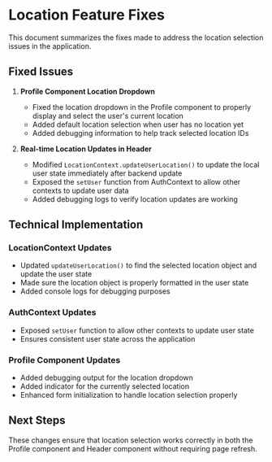 # Location Feature Fixes

This document summarizes the fixes made to address the location selection issues in the application.

## Fixed Issues

1. **Profile Component Location Dropdown**
   - Fixed the location dropdown in the Profile component to properly display and select the user's current location
   - Added default location selection when user has no location yet
   - Added debugging information to help track selected location IDs

2. **Real-time Location Updates in Header**
   - Modified `LocationContext.updateUserLocation()` to update the local user state immediately after backend update
   - Exposed the `setUser` function from AuthContext to allow other contexts to update user data
   - Added debugging logs to verify location updates are working

## Technical Implementation

### LocationContext Updates
- Updated `updateUserLocation()` to find the selected location object and update the user state
- Made sure the location object is properly formatted in the user state
- Added console logs for debugging purposes

### AuthContext Updates
- Exposed `setUser` function to allow other contexts to update user state
- Ensures consistent user state across the application

### Profile Component Updates
- Added debugging output for the location dropdown
- Added indicator for the currently selected location
- Enhanced form initialization to handle location selection properly

## Next Steps

These changes ensure that location selection works correctly in both the Profile component and Header component without requiring page refresh.
